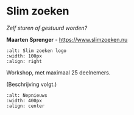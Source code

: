 # Slim zoeken

*Zelf sturen of gestuurd worden?*

**Maarten Sprenger** - https://www.slimzoeken.nu

```{image} ../assets/slim-logovierkant-2304.png
:alt: Slim zoeken logo
:width: 100px
:align: right
```

Workshop, met maximaal 25 deelnemers.

(Beschrijving volgt.)


```{image} ../assets/nepnieuws.jpg
:alt: Nepnieuws
:width: 400px
:align: center
```